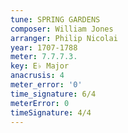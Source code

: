 ```yaml
---
tune: SPRING GARDENS
composer: William Jones
arranger: Philip Nicolai
year: 1707-1788
meter: 7.7.7.3.
key: E♭ Major
anacrusis: 4
meter_error: '0'
time_signature: 6/4
meterError: 0
timeSignature: 4/4
---
```

